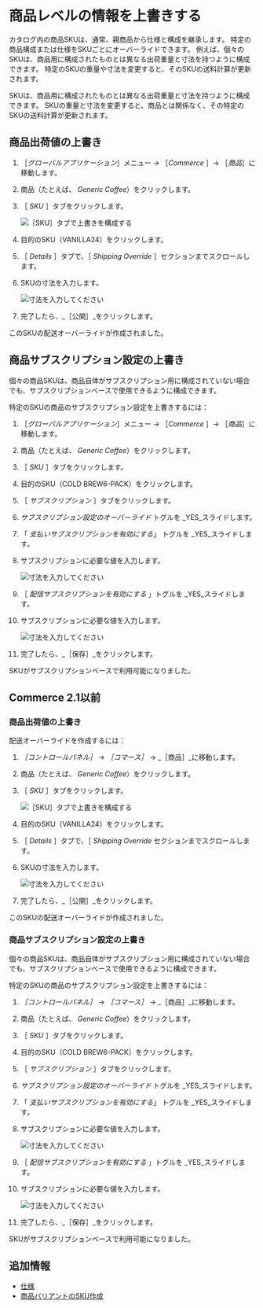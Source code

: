 # 商品レベルの情報を上書きする

カタログ内の商品SKUは、通常、親商品から仕様と構成を継承します。 特定の商品構成または仕様をSKUごとにオーバーライドできます。 例えば、個々のSKUは、商品用に構成されたものとは異なる出荷重量と寸法を持つように構成できます。 特定のSKUの重量や寸法を変更すると、そのSKUの送料計算が更新されます。

SKUは、商品用に構成されたものとは異なる出荷重量と寸法を持つように構成できます。 SKUの重量と寸法を変更すると、商品とは関係なく、その特定のSKUの送料計算が更新されます。

## 商品出荷値の上書き

1. ［_グローバルアプリケーション_］メニュー &rarr; ［_Commerce_ ］&rarr; ［_商品_］に移動します。
1. 商品（たとえば、 _Generic Coffee_）をクリックします。
1. ［ _SKU_ ］タブをクリックします。

    ![［SKU］タブで上書きを構成する](./overriding-product-level-information/images/01.png)

1. 目的のSKU（VANILLA24）をクリックします。
1. ［ _Details_ ］タブで、［ _Shipping Override_ ］セクションまでスクロールします。
1. SKUの寸法を入力します。

    ![寸法を入力してください](./overriding-product-level-information/images/02.png)

1. 完了したら、_［公開］_をクリックします。

このSKUの配送オーバーライドが作成されました。

## 商品サブスクリプション設定の上書き

個々の商品SKUは、商品自体がサブスクリプション用に構成されていない場合でも、サブスクリプションベースで使用できるように構成できます。

特定のSKUの商品のサブスクリプション設定を上書きするには：

1. ［_グローバルアプリケーション_］メニュー &rarr; ［_Commerce_ ］&rarr; ［_商品_］に移動します。
1. 商品（たとえば、 _Generic Coffee_）をクリックします。
1. ［ _SKU_ ］タブをクリックします。
1. 目的のSKU（COLD BREW6-PACK）をクリックします。
1. ［ _サブスクリプション_ ］タブをクリックします。
1. _サブスクリプション設定のオーバーライド_ トグルを _YES_スライドします。
1. 「 _支払いサブスクリプションを有効にする_」 トグルを _YES_スライドします。
1. サブスクリプションに必要な値を入力します。

    ![寸法を入力してください](./overriding-product-level-information/images/03.png)

1. ［ _配信サブスクリプションを有効にする_ 」トグルを _YES_スライドします。
1. サブスクリプションに必要な値を入力します。

    ![寸法を入力してください](./overriding-product-level-information/images/04.png)

1. 完了したら、_［保存］_をクリックします。

SKUがサブスクリプションベースで利用可能になりました。

## Commerce 2.1以前

### 商品出荷値の上書き

配送オーバーライドを作成するには：

1. _［コントロールパネル］_ → _［コマース］_ → _［商品］_に移動します。
1. 商品（たとえば、 _Generic Coffee_）をクリックします。
1. ［ _SKU_ ］タブをクリックします。

    ![［SKU］タブで上書きを構成する](./overriding-product-level-information/images/01.png)

1. 目的のSKU（VANILLA24）をクリックします。
1. ［ _Details_ ］タブで、［ _Shipping Override_ セクションまでスクロールします。
1. SKUの寸法を入力します。

    ![寸法を入力してください](./overriding-product-level-information/images/02.png)

1. 完了したら、_［公開］_をクリックします。

このSKUの配送オーバーライドが作成されました。

### 商品サブスクリプション設定の上書き

個々の商品SKUは、商品自体がサブスクリプション用に構成されていない場合でも、サブスクリプションベースで使用できるように構成できます。

特定のSKUの商品のサブスクリプション設定を上書きするには：

1. _［コントロールパネル］_ → _［コマース］_ → _［商品］_に移動します。
1. 商品（たとえば、 _Generic Coffee_）をクリックします。
1. ［ _SKU_ ］タブをクリックします。
1. 目的のSKU（COLD BREW6-PACK）をクリックします。
1. ［ _サブスクリプション_ ］タブをクリックします。
1. _サブスクリプション設定のオーバーライド_ トグルを _YES_スライドします。
1. 「 _支払いサブスクリプションを有効にする_」 トグルを _YES_スライドします。
1. サブスクリプションに必要な値を入力します。

    ![寸法を入力してください](./overriding-product-level-information/images/03.png)

1. ［ _配信サブスクリプションを有効にする_ 」トグルを _YES_スライドします。
1. サブスクリプションに必要な値を入力します。

    ![寸法を入力してください](./overriding-product-level-information/images/04.png)

1. 完了したら、_［保存］_をクリックします。

SKUがサブスクリプションベースで利用可能になりました。

## 追加情報

* [仕様](./specifications.md)
* [商品バリアントのSKU作成](./creating-skus-for-product-variants.md)
